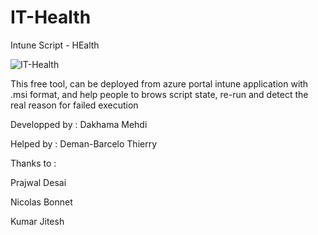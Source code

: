 # IT-Health
Intune Script - HEalth

![IT-Health](https://user-images.githubusercontent.com/49924401/99007214-0e214f80-2544-11eb-8c21-ce6db255ae79.gif)


This free tool, can be deployed from azure portal intune application with .msi format, and help people to brows script state,
re-run and detect the real reason for failed execution

Developped by : Dakhama Mehdi

Helped by : Deman-Barcelo Thierry

Thanks to : 

Prajwal Desai

Nicolas Bonnet

Kumar Jitesh
